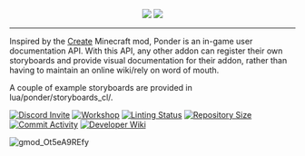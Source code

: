 <p align="center">
  <img src="https://i.imgur.com/Vc1c5EU.png#gh-dark-mode-only" />
  <img src="https://i.imgur.com/uTgiNC7.png#gh-light-mode-only" />
</p>


***

Inspired by the [Create](https://github.com/Creators-of-Create/Create/wiki/Internal---Ponder-UI) Minecraft mod, Ponder is an in-game user documentation API. With this API, any other addon can register their own storyboards and provide visual documentation for their addon, rather than having to maintain an online wiki/rely on word of mouth.

A couple of example storyboards are provided in lua/ponder/storyboards_cl/.

[![Discord Invite](https://img.shields.io/discord/654142834030542878?label=Chat&style=flat-square)](https://discord.gg/jgdzysxjST)
[![Workshop](https://img.shields.io/badge/Workshop-Download-informational?style=flat-square)](https://steamcommunity.com/sharedfiles/filedetails/?id=3404950276)
[![Linting Status](https://img.shields.io/github/actions/workflow/status/ACF-Team/Ponder/GLuaLint.yml?branch=master&label=Linter%20Status&style=flat-square)](https://github.com/ACF-Team/ACF-3/actions?query=workflow%3AGLuaLint)
[![Repository Size](https://img.shields.io/github/repo-size/ACF-Team/Ponder?label=Repository%20Size&style=flat-square)](https://github.com/ACF-Team/Ponder)
[![Commit Activity](https://img.shields.io/github/commit-activity/m/ACF-Team/Ponder?label=Commit%20Activity&style=flat-square)](https://github.com/ACF-Team/Ponder/graphs/commit-activity)
[![Developer Wiki](https://img.shields.io/badge/Developer_Wiki-bbccff)](https://github.com/ACF-Team/Ponder/wiki)

![gmod_Ot5eA9REfy](https://github.com/user-attachments/assets/99eff8c0-e307-4075-bc15-d7c27bc1a3c2)
